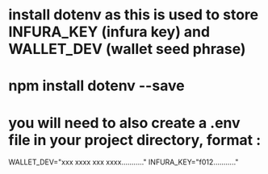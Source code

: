 # install dotenv as this is used to store INFURA_KEY (infura key) and WALLET_DEV (wallet seed phrase)
# npm install dotenv --save
# you will need to also create a .env file in your project directory, format :
WALLET_DEV="xxx xxxx xxx xxxx..........."
INFURA_KEY="f012..........."
